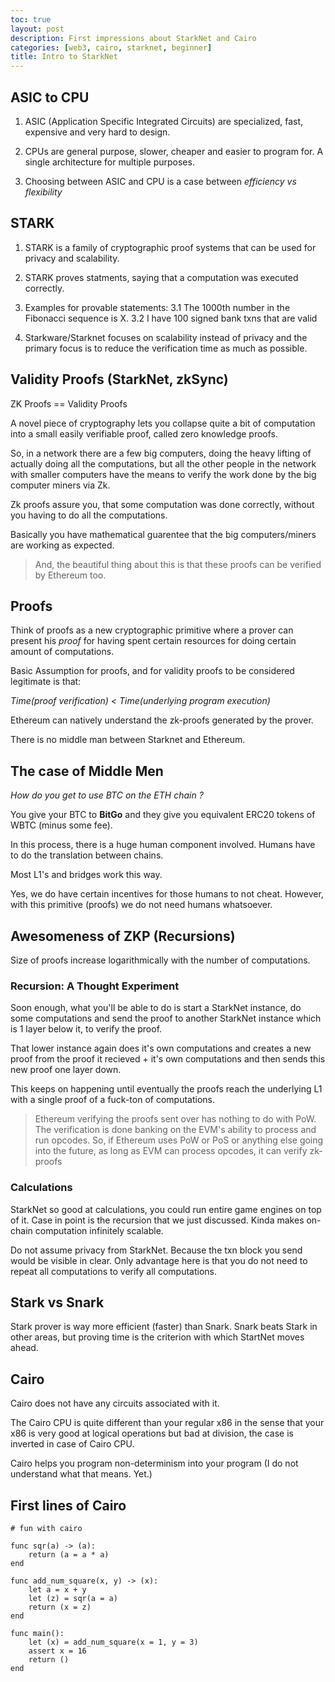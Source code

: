 ```yaml
---
toc: true
layout: post
description: First impressions about StarkNet and Cairo
categories: [web3, cairo, starknet, beginner]
title: Intro to StarkNet
---
```


## ASIC to CPU

1. ASIC (Application Specific Integrated Circuits) are specialized, fast, expensive and very hard to design.

2. CPUs are general purpose, slower, cheaper and easier to program for. A single architecture for multiple purposes.

3. Choosing between ASIC and CPU is a case between *efficiency vs flexibility*

## STARK

1. STARK is a family of cryptographic proof systems that can be used for privacy and scalability.
 
2. STARK proves statments, saying that a computation was executed correctly.

3. Examples for provable statements:
    3.1 The 1000th number in the Fibonacci sequence is X.
    3.2 I have 100 signed bank txns that are valid

4. Starkware/Starknet focuses on scalability instead of privacy and the primary focus is to reduce the verification time as much as possible.

## Validity Proofs (StarkNet, zkSync)

ZK Proofs == Validity Proofs

A novel piece of cryptography lets you collapse quite a bit of computation into a small easily verifiable proof, called zero knowledge proofs.

So, in a network there are a few big computers, doing the heavy lifting of actually doing all the computations, but all the other people in the network with smaller computers have the means to verify the work done by the big computer miners via Zk.

Zk proofs assure you, that some computation was done correctly, without you having to do all the computations.

Basically you have mathematical guarentee that the big computers/miners are working as expected.

> And, the beautiful thing about this is that these proofs can be verified by Ethereum too.

## Proofs

Think of proofs as a new cryptographic primitive where a prover can present his *proof* for having spent certain resources for doing certain amount of computations.

Basic Assumption for proofs, and for validity proofs to be considered legitimate is that:

*Time(proof verification) < Time(underlying program execution)*

Ethereum can natively understand the zk-proofs generated by the prover.

There is no middle man between Starknet and Ethereum.

## The case of Middle Men

*How do you get to use BTC on the ETH chain ?*

You give your BTC to **BitGo** and they give you equivalent ERC20 tokens of WBTC (minus some fee).

In this process, there is a huge human component involved. Humans have to do the translation between chains.

Most L1's and bridges work this way.

Yes, we do have certain incentives for those humans to not cheat. However, with this primitive (proofs) we do not need humans whatsoever.

## Awesomeness of ZKP (Recursions)

Size of proofs increase logarithmically with the number of computations. 

### Recursion: A Thought Experiment

Soon enough, what you'll be able to do is start a StarkNet instance, do some computations and send the proof to another StarkNet instance which is 1 layer below it, to verify the proof.

That lower instance again does it's own computations and creates a new proof from the proof it recieved + it's own computations and then sends this new proof one layer down.

This keeps on happening until eventually the proofs reach the underlying L1 with a single proof of a fuck-ton of computations.

> Ethereum verifying the proofs sent over has nothing to do with PoW. The verification is done banking on the EVM's ability to process and run opcodes. So, if Ethereum uses PoW or PoS or anything else going into the future, as long as EVM can process opcodes, it can verify zk-proofs

### Calculations

StarkNet so good at calculations, you could run entire game engines on top of it. Case in point is the recursion that we just discussed. Kinda makes on-chain  computation infinitely scalable.

Do not assume privacy from StarkNet. Because the txn block you send would be visible in clear. Only advantage here is that you do not need to repeat all computations to verify all computations.

## Stark vs Snark

Stark prover is way more efficient (faster) than Snark. Snark beats Stark in other areas, but proving time is the criterion with which StartNet moves ahead.

## Cairo

Cairo does not have any circuits associated with it.

The Cairo CPU is quite different than your regular x86 in the sense that your x86 is very good at logical operations but bad at division, the case is inverted in case of Cairo CPU.

Cairo helps you program non-determinism into your program (I do not understand what that means. Yet.)

## First lines of Cairo

```cairo
# fun with cairo

func sqr(a) -> (a):
    return (a = a * a)
end

func add_num_square(x, y) -> (x):
    let a = x + y
    let (z) = sqr(a = a)
    return (x = z)
end

func main():
    let (x) = add_num_square(x = 1, y = 3)
    assert x = 16
    return ()
end

```